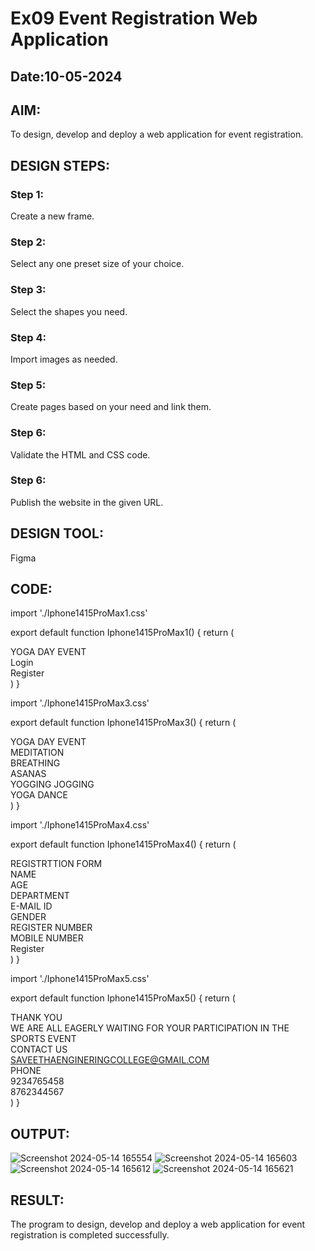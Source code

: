 # Ex09 Event Registration Web Application
## Date:10-05-2024

## AIM:
To design, develop and deploy a web application for event registration.

## DESIGN STEPS:

### Step 1:
Create a new frame.

### Step 2:
Select any one preset size of your choice.

### Step 3:
Select the shapes you need.

### Step 4:
Import images as needed.

### Step 5:
Create pages based on your need and link them.

### Step 6:

Validate the HTML and CSS code.

### Step 6:

Publish the website in the given URL.

## DESIGN TOOL:
Figma

## CODE:
import './Iphone1415ProMax1.css'

export default function Iphone1415ProMax1() {
  return (
    <div className="iphone-1415-pro-max-1">
      <div className="download-2">
      </div>
      <div className="download-1">
      </div>
      <div className="images-1">
      </div>
      <div className="yoga-day-event">
        YOGA DAY EVENT 
      </div>
      <div className="container-2">
        <div className="container">
          <span className="login">
            Login
          </span>
        </div>
        <div className="container-1">
          <span className="register">
            Register
          </span>
        </div>
      </div>
    </div>
  )
}

import './Iphone1415ProMax3.css'

export default function Iphone1415ProMax3() {
  return (
    <div className="iphone-1415-pro-max-3">
      <div className="download-2">
      </div>
      <div className="yoga-day-event">
        YOGA DAY EVENT 
      </div>
      <div className="container-2">
        <span className="meditation">
          MEDITATION
        </span>
      </div>
      <div className="container-4">
        <span className="breathing">
          BREATHING
        </span>
      </div>
      <div className="container">
        <span className="asanas">
          ASANAS
        </span>
      </div>
      <div className="container-1">
        <span className="yogging-jogging">
          YOGGING JOGGING
        </span>
      </div>
      <div className="container-3">
        <span className="yoga-dance">
          YOGA DANCE
        </span>
      </div>
    </div>
  )
}

import './Iphone1415ProMax4.css'

export default function Iphone1415ProMax4() {
  return (
    <div className="iphone-1415-pro-max-4">
      <div className="download-2">
      </div>
      <div className="registrttion-form">
        REGISTRTTION FORM
      </div>
      <div className="container-1">
        <div className="name">
          NAME
        </div>
        <div className="age">
          AGE
        </div>
        <div className="department">
          DEPARTMENT
        </div>
        <div className="email-id">
          E-MAIL ID
        </div>
        <div className="gender">
          GENDER
        </div>
        <div className="register-number">
          REGISTER NUMBER
        </div>
        <span className="mobile-number">
          MOBILE NUMBER
        </span>
      </div>
      <div className="container">
        <span className="register">
          Register
        </span>
      </div>
    </div>
  )
}

import './Iphone1415ProMax5.css'

export default function Iphone1415ProMax5() {
  return (
    <div className="iphone-1415-pro-max-5">
      <div className="download-2">
      </div>
      <div className="container-1">
        <div className="container-2">
          <div className="thank-you">
            THANK YOU
          </div>
          <span className="we-are-all-eagerly-waiting-for-your-participation-in-the-sports-event">
            WE ARE ALL EAGERLY WAITING FOR YOUR PARTICIPATION IN THE SPORTS EVENT
          </span>
        </div>
        <div className="contact-us">
          CONTACT US
        </div>
        <div className="saveethaengineringcollege-gmail-com">
          SAVEETHAENGINERINGCOLLEGE@GMAIL.COM
        </div>
        <div className="phone">
          PHONE
        </div>
        <span className="container">
          9234765458
        </span>
      </div>
      <div className="container">
        <span className="container-1">
          8762344567
        </span>
      </div>
    </div>
  )
}

## OUTPUT:

![Screenshot 2024-05-14 165554](https://github.com/BharathJayachandran/Figma/assets/122089525/83f65e05-4b24-4cb8-945b-e1c43b661c56)
![Screenshot 2024-05-14 165603](https://github.com/BharathJayachandran/Figma/assets/122089525/345f5976-55dd-4d4d-b135-1a076669526d)
![Screenshot 2024-05-14 165612](https://github.com/BharathJayachandran/Figma/assets/122089525/f7365740-e0cb-4d96-9287-bd11295888ee)
![Screenshot 2024-05-14 165621](https://github.com/BharathJayachandran/Figma/assets/122089525/962fbeb4-b800-47fb-83d0-e88fe13e0a5d)



## RESULT:
The program to design, develop and deploy a web application for event registration is completed successfully.
